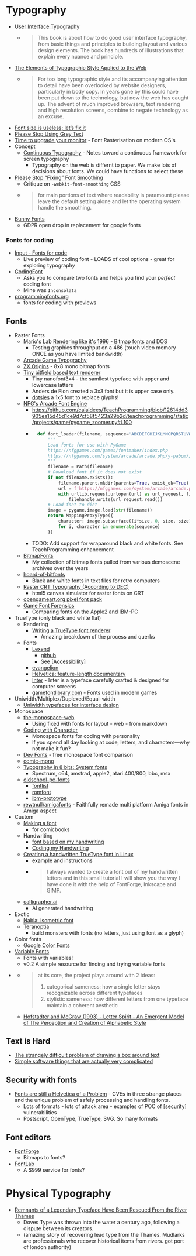 Typography
==========

* [User Interface Typography](https://imperavi.com/books/ui-typography/)
    * > This book is about how to do good user interface typography, from basic things and principles to building layout and various design elements. The book has hundreds of illustrations that explain every nuance and principle. 
* [The Elements of Typographic Style Applied to the Web](http://webtypography.net/)
    * > For too long typographic style and its accompanying attention to detail have been overlooked by website designers, particularly in body copy. In years gone by this could have been put down to the technology, but now the web has caught up. The advent of much improved browsers, text rendering and high resolution screens, combine to negate technology as an excuse.
* [Font size is useless; let’s fix it](https://tonsky.me/blog/font-size/)
* [Please Stop Using Grey Text](https://tangledweb.xyz/please-stop-using-grey-text-3d3e71acfca8)
* [Time to upgrade your monitor](https://tonsky.me/blog/monitors/) - Font Rasterisation on modern OS's
* Concept
    * [Continuous Typography](https://maxkoehler.com/posts/continuous-typography/) - Notes toward a continuous framework for screen typography
        * Typography on the web is differnt to paper. We make lots of decisions about fonts. We could have functions to select these
* [Please Stop “Fixing” Font Smoothing](https://usabilitypost.com/2012/11/05/stop-fixing-font-smoothing/)
    * Critique on `-webkit-font-smoothing` CSS
    * > for main portions of text where readability is paramount please leave the default setting alone and let the operating system handle the smoothing.
* [Bunny Fonts](https://fonts.bunny.net/about)
    * GDPR open drop in replacement for google fonts


### Fonts for coding

* [Input - Fonts for code](https://input.djr.com/preview/)
    * Live preview of coding font - LOADS of cool options - great for exploring typography
* [CodingFont](https://www.codingfont.com/)
    * Asks you to compare two fonts and helps you find your _perfect_ coding font
    * Mine was `Inconsolata`
* [programmingfonts.org](https://www.programmingfonts.org/)
    * fonts for coding with previews


Fonts
-----

* Raster Fonts
    * Mario's Lab [Rendering like it's 1996 - Bitmap fonts and DOS](https://marioslab.io/posts/rendering-like-its-1996/dos-nostalgia/)
        * Testing graphics throughput on a 486 (touch video memory ONCE as you have limited bandwidth)
    * [Arcade Game Typography](https://readonlymemory.vg/shop/book/arcade-game-typography/)
    * [ZX Origins](https://damieng.com/typography/zx-origins) - 8x8 mono bitmap fonts
    * [Tiny bitfield based text renderer](https://www.onirom.fr/wiki/blog/25-09-2022_tiny_bitfield_based_text_renderer/)
        * Tiny nanofont3x4 - the samllest typeface with upper and lowercase latters
        * Anders de Flon created a 3x3 font but it is upper case only.
        * [dotsies](https://dotsies.org/) a 1x5 font to replace glyphs!
    * [NFG's Arcade Font Engine](https://nfggames.com/games/fontmaker/lister.php)
        * https://github.com/calaldees/TeachProgramming/blob/12614dd3905ea15d45d1ce9d7cf58f5423a29b2d/teachprogramming/static/projects/game/pygame_zoomer.py#L100
        * ```python
            def font_loader(filename, sequence='ABCDEFGHIJKLMNOPQRSTUVWXYZ0123456789', size=8, font_name='aof2'):
                """
                Load fonts for use with PyGame
                https://nfggames.com/games/fontmaker/index.php
                https://nfggames.com/system/arcade/arcade.php/y-pabom/z-0/x-ABCDEFGHIJKLMNOPQRSTUVWXYZ01234567890
                """
                filename = Path(filename)
                # Download font if it does not exist
                if not filename.exists():
                    filename.parent.mkdir(parents=True, exist_ok=True)
                    url = f'https://nfggames.com/system/arcade/arcade.php/y-{font_name}/z-{(size/8)-1}/x-{sequence}'
                    with urllib.request.urlopen(url) as url_request, filename.open(mode='wb') as filehandle:
                        filehandle.write(url_request.read())
                # Load font to dict
                image = pygame.image.load(str(filename))
                return MappingProxyType({
                    character: image.subsurface((i*size, 0, size, size))
                    for i, character in enumerate(sequence)
                })
          ```
        * TODO: Add support for wraparound black and white fonts. See TeachProgramming enhancement
    * [BitmapFonts](https://github.com/ianhan/BitmapFonts/blob/main/README.md)
        * My collection of bitmap fonts pulled from various demoscene archives over the years
    * [hoard-of-bitfonts](https://github.com/robhagemans/hoard-of-bitfonts/)
        * Black and white fonts in text files for retro computers
    * [Raster CRT Typography (According to DEC)](https://www.masswerk.at/nowgobang/2019/dec-crt-typography)
        * html5 canvas simulator for raster fonts on CRT
    * [opengameart.org pixel font pack](https://opengameart.org/content/bitmap-font-pack)
    * [Game Font Forensics](https://int10h.org/blog/2024/02/game-font-forensics/)
        * Comparing fonts on the Apple2 and IBM-PC
* TrueType (only black and white flat)
    * Rendering
        * [Writing a TrueType font renderer](https://axleos.com/writing-a-truetype-font-renderer/)
            * Amazing breakdown of the process and querks
    * Fonts
        * [Lexend](https://www.lexend.com/)
            * [github](https://github.com/ThomasJockin/lexend)
            * See [[Accessibility]]
        * [evangelion](https://fontsinuse.com/uses/28760/neon-genesis-evangelion)
        * [Helvetica: feature-length documentary](https://www.hustwit.com/helvetica)
        * [Inter](https://rsms.me/inter/) - Inter is a typeface carefully crafted & designed for computer screens
        * [gamefontlibrary.com](https://www.gamefontlibrary.com/) - Fonts used in modern games
* Uniwidth/Multiplex/Duplexed/Equal-width
    * [Uniwidth typefaces for interface design](https://uxdesign.cc/uniwidth-typefaces-for-interface-design-b6e8078dc0f7)
* Monospace
    * [the-monospace-web](https://owickstrom.github.io/the-monospace-web/)
        * Using fixed with fonts for layout - web - from markdown
    * [Coding with Character](https://realdougwilson.com/writing/coding-with-character)
        * Monospace fonts for coding with personality
        * If you spend all day looking at code, letters, and characters—why not make it fun?
    * [Dev Fonts](https://devfonts.gafi.dev/) - free monospace font comparison
    * [comic-mono](https://dtinth.github.io/comic-mono-font/)
    * [Typography in 8 bits: System fonts](https://damieng.com/blog/2011/02/20/typography-in-8-bits-system-fonts/)
        * Spectrum, c64, amstrad, apple2, atari 400/800, bbc, msx
    * [oldschool-pc-fonts](https://int10h.org/oldschool-pc-fonts/readme/)
        * [fontlist](https://int10h.org/oldschool-pc-fonts/fontlist/)
        * [romfont](https://github.com/spacerace/romfont)
        * [ibm-prototype](https://int10h.org/blog/2016/03/olympiad-ibm-prototype-fonts-unearthed/)
    * [rewtnull/amigafonts](https://github.com/rewtnull/amigafonts) - Faithfully remade multi platform Amiga fonts in Amiga aspect 
* Custom
    * [Making a font](https://kokorobot.ca/site/making_a_font.html)
        * for comicbooks
    * Handwriting
        * [font based on my handwriting](https://sachachua.com/blog/2020/06/pythonfontforgeorg-i-made-a-font-based-on-my-handwriting/)
        * [Coding my Handwriting](https://www.amygoodchild.com/blog/cursive-handwriting-in-javascript)
    * [Creating a handwritten TrueType font in Linux](https://gordonlesti.com/creating-a-handwritten-truetype-font-in-linux/)
        * example and instructions
        * > I always wanted to create a font out of my handwritten letters and in this small tutorial I will show you the way I have done it with the help of FontForge, Inkscape and GIMP.
    * [calligrapher.ai](https://www.calligrapher.ai/)
        * AI generated handwriting
* Exotic
    * [Nabla: Isometric font](https://nabla.typearture.com/)
    * [Teranoptia](https://www.tunera.xyz/fonts/teranoptia/)
        * build monsters with fonts (no letters, just using font as a glyph)
* Color fonts
    * [Google Color Fonts](https://fonts.google.com/knowledge/introducing_type/introducing_color_fonts)
* [Variable Fonts](https://v-fonts.com/)
    * Fonts with variables!
    *  v0.2 A simple resource for finding and trying variable fonts 
* [](https://x.com/poetengineer__/status/1887601659980767275)
    * > at its core, the project plays around with 2 ideas:
       > 1. categorical sameness: how a single letter stays recognizable across different typefaces
       > 2. stylistic sameness: how different letters from one typeface maintain a coherent aesthetic
    * [Hofstadter and McGraw (1993) - Letter Spirit - An Emergent Model of The Perception and Creation of Alphabetic Style](https://www.scribd.com/document/406872126/Hofstadter-and-McGraw-1993-Letter-Spirit-An-Emergent-Model-of-the-Perception-and-Creation-of-Alphabetic-Style)

Text is Hard
------------
* [The strangely difficult problem of drawing a box around text](https://blog.battlefy.com/the-strangely-difficult-problem-of-drawing-a-box-around-text-e6a70bdf6bb9)
* [Simple software things that are actually very complicated](https://www.construct.net/en/blogs/ashleys-blog-2/simple-software-things-1587)

Security with fonts
-------------------

* [Fonts are still a Helvetica of a Problem](https://www.canva.dev/blog/engineering/fonts-are-still-a-helvetica-of-a-problem/) - CVEs in three strange places and the unique problem of safely processing and handling fonts.
    * Lots of formats - lots of attack area - examples of POC of [[security]] vulnerabilities
    * Postscript, OpenType, TrueType, SVG. So many formats

Font editors
------------
* [FontForge](https://www.online-tech-tips.com/how-to-create-your-own-fonts-and-edit-truetype-fonts/)
    * Bitmaps to fonts?
* [FontLab](https://www.fontlab.com/font-editor/bitfonter/)
    * A $999 service for fonts?


Physical Typography
===================

* [Remnants of a Legendary Typeface Have Been Rescued From the River Thames](https://news.artnet.com/art-world/doves-typeface-2454807)
    * Doves Type was thrown into the water a century ago, following a dispute between its creators.
    * (amazing story of recovering lead type from the Thames. Mudlarks are professionals who recover historical items from rivers. got port of london authority)

[//begin]: # "Autogenerated link references for markdown compatibility"
[Accessibility]: accessibility.md "Accessibility"
[security]: security.md "Hacking and Security"
[//end]: # "Autogenerated link references"